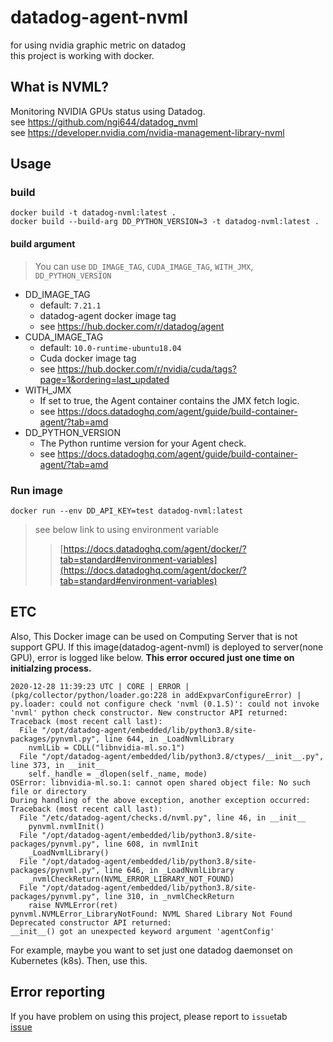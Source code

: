 # datadog-agent-nvml
for using nvidia graphic metric on datadog   
this project is working with docker.
## What is NVML?
Monitoring NVIDIA GPUs status using Datadog.   
see https://github.com/ngi644/datadog_nvml  
see https://developer.nvidia.com/nvidia-management-library-nvml
## Usage
### build
```
docker build -t datadog-nvml:latest .
docker build --build-arg DD_PYTHON_VERSION=3 -t datadog-nvml:latest .
```
#### build argument
> You can use `DD_IMAGE_TAG`, `CUDA_IMAGE_TAG`, `WITH_JMX`, `DD_PYTHON_VERSION`

* DD_IMAGE_TAG
  - default: `7.21.1`
  - datadog-agent docker image tag
  - see https://hub.docker.com/r/datadog/agent
* CUDA_IMAGE_TAG
  - default: `10.0-runtime-ubuntu18.04`
  - Cuda docker image tag
  - see https://hub.docker.com/r/nvidia/cuda/tags?page=1&ordering=last_updated
* WITH_JMX 
  - If set to true, the Agent container contains the JMX fetch logic.
  - see https://docs.datadoghq.com/agent/guide/build-container-agent/?tab=amd
* DD_PYTHON_VERSION
  - The Python runtime version for your Agent check.
  - see https://docs.datadoghq.com/agent/guide/build-container-agent/?tab=amd

### Run image
```
docker run --env DD_API_KEY=test datadog-nvml:latest
```
>see below link to using environment variable
> >[https://docs.datadoghq.com/agent/docker/?tab=standard#environment-variables](https://docs.datadoghq.com/agent/docker/?tab=standard#environment-variables)


## ETC
Also, This Docker image can be used on Computing Server that is not support GPU.
If this image(datadog-agent-nvml) is deployed to server(none GPU), error is logged like below.
**This error occured just one time on initialzing process.**
```
2020-12-28 11:39:23 UTC | CORE | ERROR | (pkg/collector/python/loader.go:228 in addExpvarConfigureError) | py.loader: could not configure check 'nvml (0.1.5)': could not invoke 'nvml' python check constructor. New constructor API returned:
Traceback (most recent call last):
  File "/opt/datadog-agent/embedded/lib/python3.8/site-packages/pynvml.py", line 644, in _LoadNvmlLibrary
    nvmlLib = CDLL("libnvidia-ml.so.1")
  File "/opt/datadog-agent/embedded/lib/python3.8/ctypes/__init__.py", line 373, in __init__
    self._handle = _dlopen(self._name, mode)
OSError: libnvidia-ml.so.1: cannot open shared object file: No such file or directory
During handling of the above exception, another exception occurred:
Traceback (most recent call last):
  File "/etc/datadog-agent/checks.d/nvml.py", line 46, in __init__
    pynvml.nvmlInit()
  File "/opt/datadog-agent/embedded/lib/python3.8/site-packages/pynvml.py", line 608, in nvmlInit
    _LoadNvmlLibrary()
  File "/opt/datadog-agent/embedded/lib/python3.8/site-packages/pynvml.py", line 646, in _LoadNvmlLibrary
    _nvmlCheckReturn(NVML_ERROR_LIBRARY_NOT_FOUND)
  File "/opt/datadog-agent/embedded/lib/python3.8/site-packages/pynvml.py", line 310, in _nvmlCheckReturn
    raise NVMLError(ret)
pynvml.NVMLError_LibraryNotFound: NVML Shared Library Not Found
Deprecated constructor API returned:
__init__() got an unexpected keyword argument 'agentConfig'
```
For example, maybe you want to set just one datadog daemonset on Kubernetes (k8s).
Then, use this.

## Error reporting
If you have problem on using this project, please report to `issue`tab  
[issue](https://github.com/KanghoonYi/datadog-agent-nvml/issues)
